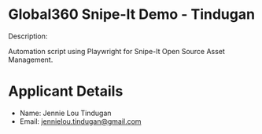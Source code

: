 # Global360 Snipe-It Demo - Tindugan

Description:

Automation script using Playwright for Snipe-It Open Source Asset Management.


# Applicant Details

- Name: Jennie Lou Tindugan
- Email: jennielou.tindugan@gmail.com




